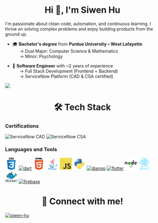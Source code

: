 <h1 align="center">Hi 👋, I'm Siwen Hu</h1>
I'm passionate about clean code, automation, and continuous learning. I thrive on solving complex problems and enjoy building products from the ground up.

- 🎓 **Bachelor's degree** from **Purdue University – West Lafayette**  
  &nbsp;&nbsp;&nbsp;&nbsp;&nbsp;&nbsp;→ Dual Major: Computer Science & Mathematics  
  &nbsp;&nbsp;&nbsp;&nbsp;&nbsp;&nbsp;→ Minor: Psychology

- 💼 **Software Engineer** with ~2 years of experience  
  &nbsp;&nbsp;&nbsp;&nbsp;&nbsp;&nbsp;→ Full Stack Development (Frontend + Backend)  
  &nbsp;&nbsp;&nbsp;&nbsp;&nbsp;&nbsp;→ ServiceNow Platform (CAD & CSA certified)

<a href="https://github.com/Giingu"><img width="50%" src="https://github-readme-stats-tawny-beta-11.vercel.app/api?username=siwenalicehu&show_icons=true&theme=merko&rank_icon=github&hide=issues&include_all_commits=true&line_height=40"></a>

<!-- Github status from https://github.com/anuraghazra/github-readme-stats -->
<!-- [![Siwen's GitHub stats](https://github-readme-stats.vercel.app/api?username=siwenalicehu&show_icons=true&theme=merko&show=commits,prs_merged,prs_merged_percentage)](https://github.com/anuraghazra/github-readme-stats) -->
<!-- [![Siwen's GitHub stats](https://github-readme-stats-tawny-beta-11.vercel.app/api?username=siwenalicehu&show_icons=true&theme=merko&rank_icon=github&hide=issues&include_all_commits=true&line_height=40)](https://github.com/siwenalicehu/github-readme-stats) -->
<!-- [![Top Langs](https://github-readme-stats-tawny-beta-11.vercel.app/api/top-langs/?username=siwenalicehu)](https://github.com/anuraghazra/github-readme-stats) -->

<h1 align="center">🛠️ Tech Stack</h1>
<h3 align="left">Certifications</h3>
<p align="left">
  <img src="https://img.shields.io/badge/ServiceNow-CAD-brightgreen" alt="ServiceNow CAD">
  <img src="https://img.shields.io/badge/ServiceNow-CSA-blue" alt="ServiceNow CSA">
</p>

<h3 align="left">Languages and Tools</h3>
<p align="left"> 
  <a href="https://linkedin.com/in/siwen-hu" target="blank"><img src="https://raw.githubusercontent.com/devicons/devicon/master/icons/css3/css3-original-wordmark.svg" alt="css3" width="40" height="40" text-decoration="none"/></a>
  <a href="https://dart.dev" target="blank" rel="noreferrer"><img src="https://www.vectorlogo.zone/logos/dartlang/dartlang-icon.svg" alt="dart" width="40" height="40"/></a>
  <a href="https://www.w3.org/html/" target="blank" rel="noreferrer"><img src="https://raw.githubusercontent.com/devicons/devicon/master/icons/html5/html5-original-wordmark.svg" alt="html5" width="40" height="40"/></a> 
  <a href="https://www.java.com" target="blank" rel="noreferrer"><img src="https://raw.githubusercontent.com/devicons/devicon/master/icons/java/java-original.svg" alt="java" width="40" height="40"/></a> 
  <a href="https://developer.mozilla.org/en-US/docs/Web/JavaScript" target="blank" rel="noreferrer"><img src="https://raw.githubusercontent.com/devicons/devicon/master/icons/javascript/javascript-original.svg" alt="javascript" width="40" height="40"/></a> 
  <a href="https://www.python.org" target="blank" rel="noreferrer"><img src="https://raw.githubusercontent.com/devicons/devicon/master/icons/python/python-original.svg" alt="python" width="40" height="40"/></a> 
  <a href="https://www.djangoproject.com/" target="blank" rel="noreferrer"><img src="https://cdn.worldvectorlogo.com/logos/django.svg" alt="django" width="40" height="40"/></a> 
  <a href="https://flutter.dev" target="blank" rel="noreferrer"><img src="https://www.vectorlogo.zone/logos/flutterio/flutterio-icon.svg" alt="flutter" width="40" height="40"/></a> 
  <a href="https://nodejs.org" target="blank" rel="noreferrer"><img src="https://raw.githubusercontent.com/devicons/devicon/master/icons/nodejs/nodejs-original-wordmark.svg" alt="nodejs" width="40" height="40"/></a> 
  <a href="https://reactjs.org/" target="blank" rel="noreferrer"><img src="https://raw.githubusercontent.com/devicons/devicon/master/icons/react/react-original-wordmark.svg" alt="react" width="40" height="40"/></a> 
  <a href="https://www.docker.com/" target="blank" rel="noreferrer"><img src="https://raw.githubusercontent.com/devicons/devicon/master/icons/docker/docker-original-wordmark.svg" alt="docker" width="40" height="40"/></a> 
  <a href="https://firebase.google.com/" target="blank" rel="noreferrer"><img src="https://www.vectorlogo.zone/logos/firebase/firebase-icon.svg" alt="firebase" width="40" height="40"/></a> 
</p>

<h1 align="center">🔗 Connect with me! </h1>

<!-- <h3 align="left">Socials</h3> -->
<p align="left">
<a href="https://linkedin.com/in/siwen-hu" target="blank"><img align="center" src="https://raw.githubusercontent.com/rahuldkjain/github-profile-readme-generator/master/src/images/icons/Social/linked-in-alt.svg" alt="siwen-hu" height="30" width="40" /></a>
<!-- <a href="https://www.leetcode.com/siwenhu" target="blank"><img align="center" src="https://raw.githubusercontent.com/rahuldkjain/github-profile-readme-generator/master/src/images/icons/Social/leet-code.svg" alt="siwenhu" height="30" width="40" /></a> -->
</p>
